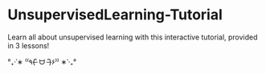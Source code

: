 # UnsupervisedLearning-Tutorial
Learn all about unsupervised learning with this interactive tutorial, provided in 3 lessons! 

°₊·ˈ∗ ⁽⁽٩(˃̶᷇ ᗨ ˂̶᷆)۶⁾⁾ ∗ˈ‧₊°
